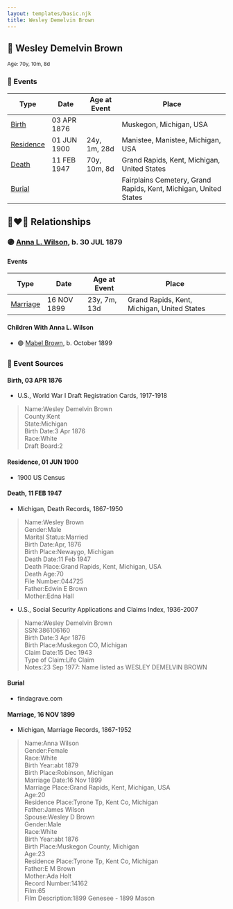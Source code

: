 ```yaml
---
layout: templates/basic.njk
title: Wesley Demelvin Brown
---
```

## 🔵 Wesley Demelvin Brown
<small>Age: 70y, 10m, 8d</small>

### 📆 Events

Type | Date | Age at Event | Place
------ | ------ | ------ | ------
[Birth](#event-event-2) | 03 APR 1876 |  | Muskegon, Michigan, USA
[Residence](#event-event-0) | 01 JUN 1900 | 24y, 1m, 28d | Manistee, Manistee, Michigan, USA
[Death](#event-event-4) | 11 FEB 1947 | 70y, 10m, 8d | Grand Rapids, Kent, Michigan, United States
[Burial](#event-event-5) |  |  | Fairplains Cemetery, Grand Rapids, Kent, Michigan, United States

## 👩‍❤️‍👨 Relationships

### 🟣 [Anna L. Wilson](/people/7/73378674), b. 30 JUL 1879

#### Events

Type | Date | Age at Event | Place
------ | ------ | ------ | ------
[Marriage](#event-family-0-event-0) | 16 NOV 1899 | 23y, 7m, 13d | Grand Rapids, Kent, Michigan, United States
#### Children With Anna L. Wilson
* 🟣 [Mabel Brown](/people/5/5853824), b. October 1899
### 📰 Event Sources

#### <a id="event-event-2"></a> Birth, 03 APR 1876
* U.S., World War I Draft Registration Cards, 1917-1918
>   
  > Name:Wesley Demelvin Brown  
  > County:Kent  
  > State:Michigan  
  > Birth Date:3 Apr 1876  
  > Race:White  
  > Draft Board:2

#### <a id="event-event-0"></a> Residence, 01 JUN 1900
* 1900 US Census

#### <a id="event-event-4"></a> Death, 11 FEB 1947
* Michigan, Death Records, 1867-1950
>   
  > Name:Wesley Brown  
  > Gender:Male  
  > Marital Status:Married  
  > Birth Date:Apr, 1876  
  > Birth Place:Newaygo, Michigan  
  > Death Date:11 Feb 1947  
  > Death Place:Grand Rapids, Kent, Michigan, USA  
  > Death Age:70  
  > File Number:044725  
  > Father:Edwin E Brown  
  > Mother:Edna Hall
* U.S., Social Security Applications and Claims Index, 1936-2007
>   
  > Name:Wesley Demelvin Brown  
  > SSN:386106160  
  > Birth Date:3 Apr 1876  
  > Birth Place:Muskegon CO, Michigan  
  > Claim Date:15 Dec 1943  
  > Type of Claim:Life Claim  
  > Notes:23 Sep 1977: Name listed as WESLEY DEMELVIN BROWN

#### <a id="event-event-5"></a> Burial
* findagrave.com
#### <a id="event-family-0-event-0"></a> Marriage, 16 NOV 1899
* Michigan, Marriage Records, 1867-1952
>   
  > Name:Anna Wilson  
  > Gender:Female  
  > Race:White  
  > Birth Year:abt 1879  
  > Birth Place:Robinson, Michigan  
  > Marriage Date:16 Nov 1899  
  > Marriage Place:Grand Rapids, Kent, Michigan, USA  
  > Age:20  
  > Residence Place:Tyrone Tp, Kent Co, Michigan  
  > Father:James Wilson  
  > Spouse:Wesley D Brown  
  > Gender:Male  
  > Race:White  
  > Birth Year:abt 1876  
  > Birth Place:Muskegon County, Michigan  
  > Age:23  
  > Residence Place:Tyrone Tp, Kent Co, Michigan  
  > Father:E M Brown  
  > Mother:Ada Holt  
  > Record Number:14162  
  > Film:65  
  > Film Description:1899 Genesee - 1899 Mason
